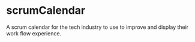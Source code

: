 # scrumCalendar
A scrum calendar for the tech industry to use to improve and display their work flow experience.
